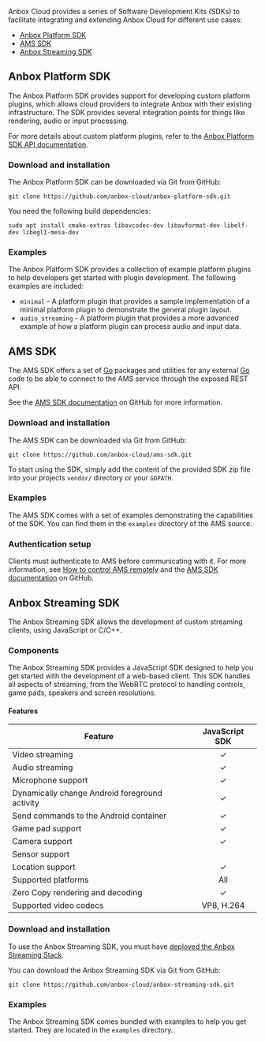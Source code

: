 Anbox Cloud provides a series of Software Development Kits (SDKs) to facilitate integrating and extending Anbox Cloud for different use cases:

- [Anbox Platform SDK](#anbox-platform-sdk)
- [AMS SDK](#ams-sdk)
- [Anbox Streaming SDK](#streaming-sdk)

<a name="anbox-platform-sdk"></a>
## Anbox Platform SDK

The Anbox Platform SDK provides support for developing custom platform plugins, which allows cloud providers to integrate Anbox with their existing infrastructure. The SDK provides several integration points for things like rendering, audio or input processing.

For more details about custom platform plugins, refer to the [Anbox Platform SDK API documentation](https://anbox-cloud.github.io/1.13/anbox-platform-sdk/index.html).

### Download and installation

The Anbox Platform SDK can be downloaded via Git from GitHub:

    git clone https://github.com/anbox-cloud/anbox-platform-sdk.git

You need the following build dependencies:

    sudo apt install cmake-extras libavcodec-dev libavformat-dev libelf-dev libegl1-mesa-dev

### Examples

The Anbox Platform SDK provides a collection of example platform plugins to help developers get started with plugin development. The following examples are included:

* `minimal` - A platform plugin that provides a sample implementation of a minimal platform plugin to demonstrate the general plugin layout.
* `audio_streaming` - A platform plugin that provides a more advanced example of how a platform plugin can process audio and input data.

<a name="ams-sdk"></a>
## AMS SDK

The AMS SDK offers a set of [Go](https://golang.org/) packages and utilities for any external [Go](https://golang.org/) code to be able to connect to the AMS service through the exposed REST API.

See the [AMS SDK documentation](https://github.com/anbox-cloud/ams-sdk) on GitHub for more information.

### Download and installation

The AMS SDK can be downloaded via Git from GitHub:

    git clone https://github.com/anbox-cloud/ams-sdk.git

To start using the SDK, simply add the content of the provided SDK zip file into your projects `vendor/` directory or your `GOPATH`.

### Examples

The AMS SDK comes with a set of examples demonstrating the capabilities of the SDK. You can find them in the `examples` directory of the AMS source.

### Authentication setup

Clients must authenticate to AMS before communicating with it. For more information, see [How to control AMS remotely](https://discourse.ubuntu.com/t/managing-ams-access/17774) and the [AMS SDK documentation](https://github.com/anbox-cloud/ams-sdk) on GitHub.

<a name="streaming-sdk"></a>
## Anbox Streaming SDK

The Anbox Streaming SDK allows the development of custom streaming clients, using JavaScript or C/C++.

### Components

The Anbox Streaming SDK provides a JavaScript SDK designed to help you get started with the development of a web-based client. This SDK handles all aspects of streaming, from the WebRTC protocol to handling controls, game pads, speakers and screen resolutions.

#### Features

| Feature                                          | JavaScript SDK |
|--------------------------------------------------|:--------------:|
| Video streaming                                  |        ✓       |
| Audio streaming                                  |        ✓       |
| Microphone support                               |        ✓       |
| Dynamically change Android foreground activity   |        ✓       |
| Send commands to the Android container           |        ✓       |
| Game pad support                                 |        ✓       |
| Camera support                                   |        ✓       |
| Sensor support                                   |                 |
| Location support                                 |        ✓       |
| Supported platforms                              |       All       |
| Zero Copy rendering and decoding                 |        ✓       |
| Supported video codecs                           | VP8, H.264      |

### Download and installation

To use the Anbox Streaming SDK, you must have [deployed the Anbox Streaming Stack](https://discourse.ubuntu.com/t/installation-quickstart/17744).

You can download the Anbox Streaming SDK via Git from GitHub:

    git clone https://github.com/anbox-cloud/anbox-streaming-sdk.git

### Examples

The Anbox Streaming SDK comes bundled with examples to help you get started. They are located in the `examples` directory.
